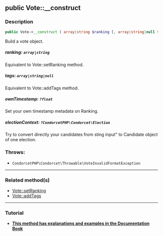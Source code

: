 ## public Vote::__construct

### Description    

```php
public Vote->__construct ( array|string $ranking [, array|string|null $tags = null , ?float $ownTimestamp = null , ?CondorcetPHP\Condorcet\Election $electionContext = null] )
```

Build a vote object.
    

##### **ranking:** *```array|string```*   
Equivalent to Vote::setRanking method.    


##### **tags:** *```array|string|null```*   
Equivalent to Vote::addTags method.    


##### **ownTimestamp:** *```?float```*   
Set your own timestamp metadata on Ranking.    


##### **electionContext:** *```?CondorcetPHP\Condorcet\Election```*   
Try to convert directly your candidates from sting input" to Candidate object of one election.    


### Throws:   

* ```CondorcetPHP\Condorcet\Throwable\VoteInvalidFormatException```

---------------------------------------

### Related method(s)      

* [Vote::setRanking](../Vote%20Class/public%20Vote--setRanking.md)    
* [Vote::addTags](../Vote%20Class/public%20Vote--addTags.md)    

---------------------------------------

### Tutorial

* **[This method has explanations and examples in the Documentation Book](https://www.condorcet.io#/3.AsPhpLibrary/5.Votes/1.AddVotes)**    
